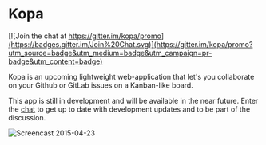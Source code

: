 # Kopa

[![Join the chat at https://gitter.im/kopa/promo](https://badges.gitter.im/Join%20Chat.svg)](https://gitter.im/kopa/promo?utm_source=badge&utm_medium=badge&utm_campaign=pr-badge&utm_content=badge)

Kopa is an upcoming lightweight web-application that let's you collaborate on
your Github or GitLab issues on a Kanban-like board.

This app is still in development and will be available in the near future.
Enter the [chat](https://gitter.im/kopa/promo) to get up to date with development updates
and to be part of the discussion.

![Screencast 2015-04-23](https://github.com/kopa-app/promo/raw/master/screencasts/screencast_2015-04-23.gif)
